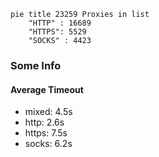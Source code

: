 
```mermaid
pie title 23259 Proxies in list
    "HTTP" : 16689
    "HTTPS": 5529
    "SOCKS" : 4423
```

### Some Info
#### Average Timeout

- mixed: 4.5s
- http: 2.6s
- https: 7.5s
- socks: 6.2s